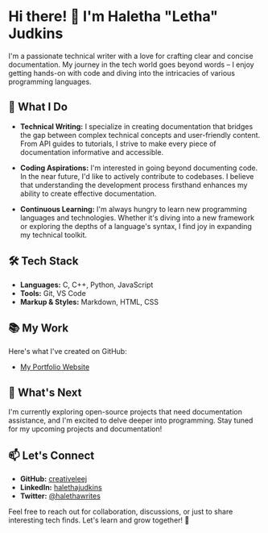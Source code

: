 # Hi there! 👋 I'm Haletha "Letha" Judkins

I'm a passionate technical writer with a love for crafting clear and concise documentation. My journey in the tech world goes beyond words – I enjoy getting hands-on with code and diving into the intricacies of various programming languages.

## 🚀 What I Do

- **Technical Writing:** I specialize in creating documentation that bridges the gap between complex technical concepts and user-friendly content. From API guides to tutorials, I strive to make every piece of documentation informative and accessible.

- **Coding Aspirations:** I'm interested in going beyond documenting code. In the near future, I'd like to actively contribute to codebases. I believe that understanding the development process firsthand enhances my ability to create effective documentation.

- **Continuous Learning:** I'm always hungry to learn new programming languages and technologies. Whether it's diving into a new framework or exploring the depths of a language's syntax, I find joy in expanding my technical toolkit.

## 🛠️ Tech Stack

- **Languages:** C, C++, Python, JavaScript
- **Tools:** Git, VS Code
- **Markup & Styles:** Markdown, HTML, CSS

## 📚 My Work

Here's what I've created on GitHub:

- [My Portfolio Website](https://www.haletha.com)

## 🌱 What's Next

I'm currently exploring open-source projects that need documentation assistance, and I'm excited to delve deeper into programming. Stay tuned for my upcoming projects and documentation!

## 📫 Let's Connect

- **GitHub:** [creativeleej](https://github.com/creativeleej)
- **LinkedIn:** [halethajudkins](https://linkedin.com/in/halethajudkins)
- **Twitter:** [@halethawrites](https://twitter.com/halethawrites)

Feel free to reach out for collaboration, discussions, or just to share interesting tech finds. Let's learn and grow together! 🌟

